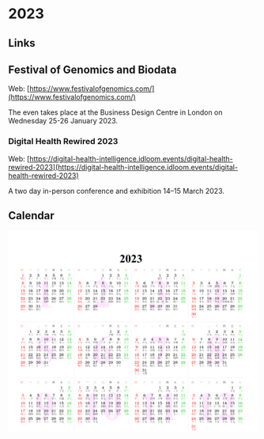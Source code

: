 # 2023

## Links

## Festival of Genomics and Biodata

Web: [https://www.festivalofgenomics.com/](https://www.festivalofgenomics.com/)

The even takes place at the Business Design Centre in London on Wednesday 25-26 January 2023.

### Digital Health Rewired 2023

Web: [https://digital-health-intelligence.idloom.events/digital-health-rewired-2023](https://digital-health-intelligence.idloom.events/digital-health-rewired-2023)

A two day in-person conference and exhibition 14–15 March 2023.

## Calendar

![Calendar](2023.png)
